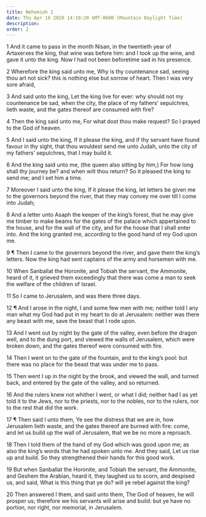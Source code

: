 ```yaml
---
title: Nehemiah 2
date: Thu Apr 16 2020 14:10:20 GMT-0600 (Mountain Daylight Time)
description: 
order: 2
---
```


<p>
  1 And it came to pass in the month Nisan, in the twentieth year of Artaxerxes
  the king, that wine was before him: and I took up the wine, and gave it unto
  the king. Now I had not been beforetime sad in his presence.
</p>
<p>
  2 Wherefore the king said unto me, Why is thy countenance sad, seeing thou art
  not sick? this is nothing else but sorrow of heart. Then I was very sore
  afraid,
</p>
<p>
  3 And said unto the king, Let the king live for ever: why should not my
  countenance be sad, when the city, the place of my fathers&#x2019; sepulchres,
  lieth waste, and the gates thereof are consumed with fire?
</p>
<p>
  4 Then the king said unto me, For what dost thou make request? So I prayed to
  the God of heaven.
</p>
<p>
  5 And I said unto the king, If it please the king, and if thy servant have
  found favour in thy sight, that thou wouldest send me unto Judah, unto the
  city of my fathers&#x2019; sepulchres, that I may build it.
</p>
<p>
  6 And the king said unto me, (the queen also sitting by him,) For how long
  shall thy journey be? and when wilt thou return? So it pleased the king to
  send me; and I set him a time.
</p>
<p>
  7 Moreover I said unto the king, If it please the king, let letters be given
  me to the governors beyond the river, that they may convey me over till I come
  into Judah;
</p>
<p>
  8 And a letter unto Asaph the keeper of the king&#x2019;s forest, that he may
  give me timber to make beams for the gates of the palace which appertained to
  the house, and for the wall of the city, and for the house that I shall enter
  into. And the king granted me, according to the good hand of my God upon me.
</p>
<p>
  9 &#xB6; Then I came to the governors beyond the river, and gave them the
  king&#x2019;s letters. Now the king had sent captains of the army and horsemen
  with me.
</p>
<p>
  10 When Sanballat the Horonite, and Tobiah the servant, the Ammonite, heard of
  it, it grieved them exceedingly that there was come a man to seek the welfare
  of the children of Israel.
</p>
<p>11 So I came to Jerusalem, and was there three days.</p>
<p>
  12 &#xB6; And I arose in the night, I and some few men with me; neither told I
  any man what my God had put in my heart to do at Jerusalem: neither was there
  any beast with me, save the beast that I rode upon.
</p>
<p>
  13 And I went out by night by the gate of the valley, even before the dragon
  well, and to the dung port, and viewed the walls of Jerusalem, which were
  broken down, and the gates thereof were consumed with fire.
</p>
<p>
  14 Then I went on to the gate of the fountain, and to the king&#x2019;s pool:
  but there was no place for the beast that was under me to pass.
</p>
<p>
  15 Then went I up in the night by the brook, and viewed the wall, and turned
  back, and entered by the gate of the valley, and so returned.
</p>
<p>
  16 And the rulers knew not whither I went, or what I did; neither had I as yet
  told it to the Jews, nor to the priests, nor to the nobles, nor to the rulers,
  nor to the rest that did the work.
</p>
<p>
  17 &#xB6; Then said I unto them, Ye see the distress that we are in, how
  Jerusalem lieth waste, and the gates thereof are burned with fire: come, and
  let us build up the wall of Jerusalem, that we be no more a reproach.
</p>
<p>
  18 Then I told them of the hand of my God which was good upon me; as also the
  king&#x2019;s words that he had spoken unto me. And they said, Let us rise up
  and build. So they strengthened their hands for this good work.
</p>
<p>
  19 But when Sanballat the Horonite, and Tobiah the servant, the Ammonite, and
  Geshem the Arabian, heard it, they laughed us to scorn, and despised us, and
  said, What is this thing that ye do? will ye rebel against the king?
</p>
<p>
  20 Then answered I them, and said unto them, The God of heaven, he will
  prosper us; therefore we his servants will arise and build: but ye have no
  portion, nor right, nor memorial, in Jerusalem.
</p>
